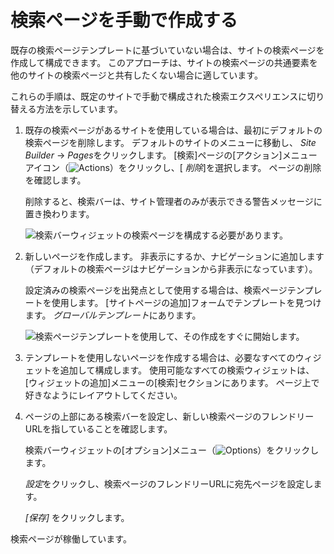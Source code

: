 # 検索ページを手動で作成する

<!-- Please consider renaming this article to "Creating a Search Page" instead. -->

既存の検索ページテンプレートに基づいていない場合は、サイトの検索ページを作成して構成できます。 このアプローチは、サイトの検索ページの共通要素を他のサイトの検索ページと共有したくない場合に適しています。

これらの手順は、既定のサイトで手動で構成された検索エクスペリエンスに切り替える方法を示しています。

1.  既存の検索ページがあるサイトを使用している場合は、最初にデフォルトの検索ページを削除します。 デフォルトのサイトのメニューに移動し、 *Site Builder* → *Pages*をクリックします。 [検索]ページの[アクション]メニューアイコン（![Actions](../../../images/icon-actions.png)）をクリックし、[ *削除*]を選択します。 ページの削除を確認します。

    削除すると、検索バーは、サイト管理者のみが表示できる警告メッセージに置き換わります。

    ![検索バーウィジェットの検索ページを構成する必要があります。](./creating-a-search-page/images/01.png)

2.  新しいページを作成します。 非表示にするか、ナビゲーションに追加します（デフォルトの検索ページはナビゲーションから非表示になっています）。

    設定済みの検索ページを出発点として使用する場合は、検索ページテンプレートを使用します。 [サイトページの追加]フォームでテンプレートを見つけます。 *グローバルテンプレート*にあります。

    ![検索ページテンプレートを使用して、その作成をすぐに開始します。](./creating-a-search-page/images/02.png)

3.  テンプレートを使用しないページを作成する場合は、必要なすべてのウィジェットを追加して構成します。 使用可能なすべての検索ウィジェットは、[ウィジェットの追加]メニューの[検索]セクションにあります。 ページ上で好きなようにレイアウトしてください。

4.  ページの上部にある検索バーを設定し、新しい検索ページのフレンドリーURLを指していることを確認します。

    検索バーウィジェットの[オプション]メニュー（![Options](../../../images/icon-widget-options.png)）をクリックします。

    *設定*をクリックし、検索ページのフレンドリーURLに宛先ページを設定します。

    *[保存]* をクリックします。

検索ページが稼働しています。
